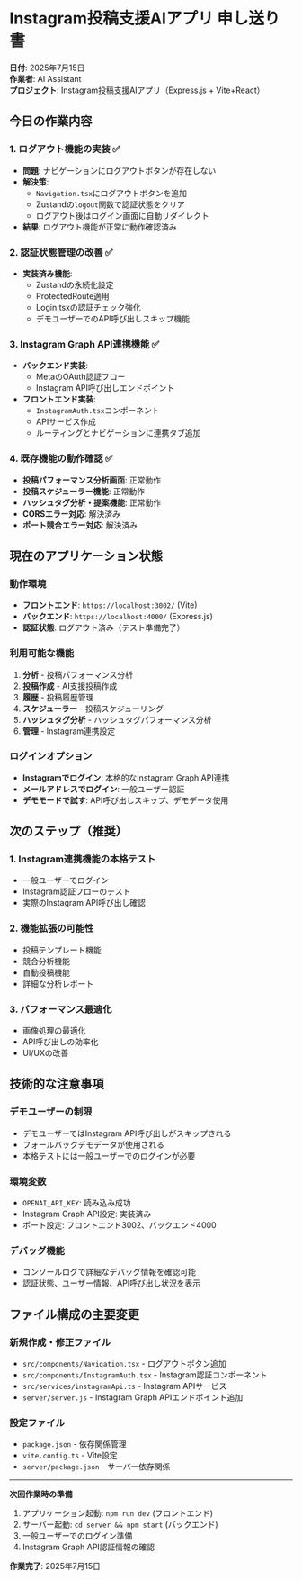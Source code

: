# Instagram投稿支援AIアプリ 申し送り書
**日付**: 2025年7月15日  
**作業者**: AI Assistant  
**プロジェクト**: Instagram投稿支援AIアプリ（Express.js + Vite+React）

## 今日の作業内容

### 1. ログアウト機能の実装 ✅
- **問題**: ナビゲーションにログアウトボタンが存在しない
- **解決策**: 
  - `Navigation.tsx`にログアウトボタンを追加
  - Zustandの`logout`関数で認証状態をクリア
  - ログアウト後はログイン画面に自動リダイレクト
- **結果**: ログアウト機能が正常に動作確認済み

### 2. 認証状態管理の改善 ✅
- **実装済み機能**:
  - Zustandの永続化設定
  - ProtectedRoute適用
  - Login.tsxの認証チェック強化
  - デモユーザーでのAPI呼び出しスキップ機能

### 3. Instagram Graph API連携機能 ✅
- **バックエンド実装**:
  - MetaのOAuth認証フロー
  - Instagram API呼び出しエンドポイント
- **フロントエンド実装**:
  - `InstagramAuth.tsx`コンポーネント
  - APIサービス作成
  - ルーティングとナビゲーションに連携タブ追加

### 4. 既存機能の動作確認 ✅
- **投稿パフォーマンス分析画面**: 正常動作
- **投稿スケジューラー機能**: 正常動作  
- **ハッシュタグ分析・提案機能**: 正常動作
- **CORSエラー対応**: 解決済み
- **ポート競合エラー対応**: 解決済み

## 現在のアプリケーション状態

### 動作環境
- **フロントエンド**: `https://localhost:3002/` (Vite)
- **バックエンド**: `https://localhost:4000/` (Express.js)
- **認証状態**: ログアウト済み（テスト準備完了）

### 利用可能な機能
1. **分析** - 投稿パフォーマンス分析
2. **投稿作成** - AI支援投稿作成
3. **履歴** - 投稿履歴管理
4. **スケジューラー** - 投稿スケジューリング
5. **ハッシュタグ分析** - ハッシュタグパフォーマンス分析
6. **管理** - Instagram連携設定

### ログインオプション
- **Instagramでログイン**: 本格的なInstagram Graph API連携
- **メールアドレスでログイン**: 一般ユーザー認証
- **デモモードで試す**: API呼び出しスキップ、デモデータ使用

## 次のステップ（推奨）

### 1. Instagram連携機能の本格テスト
- 一般ユーザーでログイン
- Instagram認証フローのテスト
- 実際のInstagram API呼び出し確認

### 2. 機能拡張の可能性
- 投稿テンプレート機能
- 競合分析機能
- 自動投稿機能
- 詳細な分析レポート

### 3. パフォーマンス最適化
- 画像処理の最適化
- API呼び出しの効率化
- UI/UXの改善

## 技術的な注意事項

### デモユーザーの制限
- デモユーザーではInstagram API呼び出しがスキップされる
- フォールバックデモデータが使用される
- 本格テストには一般ユーザーでのログインが必要

### 環境変数
- `OPENAI_API_KEY`: 読み込み成功
- Instagram Graph API設定: 実装済み
- ポート設定: フロントエンド3002、バックエンド4000

### デバッグ機能
- コンソールログで詳細なデバッグ情報を確認可能
- 認証状態、ユーザー情報、API呼び出し状況を表示

## ファイル構成の主要変更

### 新規作成・修正ファイル
- `src/components/Navigation.tsx` - ログアウトボタン追加
- `src/components/InstagramAuth.tsx` - Instagram認証コンポーネント
- `src/services/instagramApi.ts` - Instagram APIサービス
- `server/server.js` - Instagram Graph APIエンドポイント追加

### 設定ファイル
- `package.json` - 依存関係管理
- `vite.config.ts` - Vite設定
- `server/package.json` - サーバー依存関係

---

**次回作業時の準備**
1. アプリケーション起動: `npm run dev` (フロントエンド)
2. サーバー起動: `cd server && npm start` (バックエンド)
3. 一般ユーザーでのログイン準備
4. Instagram Graph API認証情報の確認

**作業完了**: 2025年7月15日 